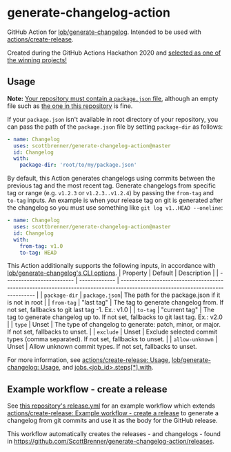 # generate-changelog-action

GitHub Action for [lob/generate-changelog](https://github.com/lob/generate-changelog/). Intended to be used with [actions/create-release](https://github.com/actions/create-release).

Created during the GitHub Actions Hackathon 2020 and [selected as one of the winning projects!](https://docs.google.com/spreadsheets/d/1YL6mjJXGt3-75GejQCubsOvWwtYcGaqbJA7msnsh7Tg/edit#gid=0&range=A100:C100)

## Usage

**Note:** [Your repository must contain a `package.json` file](https://github.com/lob/generate-changelog/issues/38#issuecomment-362726723), although an empty file such as [the one in this repository](https://github.com/ScottBrenner/generate-changelog-action/blob/master/package.json) is fine.

If your `package.json` isn't available in root directory of your repository, you can pass the path of the `package.json` file by setting `package-dir` as follows:

```yaml
- name: Changelog
  uses: scottbrenner/generate-changelog-action@master
  id: Changelog
  with:
    package-dir: 'root/to/my/package.json'
```

By default, this Action generates changelogs using commits between the previous tag and the most recent tag. Generate changelogs from specific tag or range (e.g. `v1.2.3` or `v1.2.3..v1.2.4`) by passing the `from-tag` and `to-tag` inputs. An example is when your release tag on git is generated after the changelog so you must use something like `git log v1..HEAD --oneline`:

```yaml
- name: Changelog
  uses: scottbrenner/generate-changelog-action@master
  id: Changelog
  with:
    from-tag: v1.0
    to-tag: HEAD
```

This Action additionally supports the following inputs, in accordance with [lob/generate-changelog's CLI options](https://github.com/lob/generate-changelog/#cli).
| Property                  | Default       | Description                                                                                                                   |
| ------------------------- | ------------- | ----------------------------------------------------------------------------------------------------------------------------- |
| `package-dir`             | `package.json`| The path for the package.json if it is not in root                                                                            |
| `from-tag`                | "last tag"    | The tag to generate changelog from. If not set, fallbacks to git last tag -1. Ex.: v1.0                                       |
| `to-tag`                  | "current tag" | The tag to generate changelog up to. If not set, fallbacks to git last tag.   Ex.: v2.0                                       |
| `type`                    | Unset         | The type of changelog to generate: patch, minor, or major. If not set, fallbacks to unset.                                    |
| `exclude`                 | Unset         | Exclude selected commit types (comma separated). If not set, fallbacks to unset.                                              |
| `allow-unknown`           | Unset         | Allow unknown commit types. If not set, fallbacks to unset.

For more information, see [actions/create-release: Usage](https://github.com/actions/create-release#usage), [lob/generate-changelog: Usage](https://github.com/lob/generate-changelog#usage), and [jobs.<job_id>.steps[*].with](https://docs.github.com/en/actions/reference/workflow-syntax-for-github-actions#jobsjob_idstepswith).


## Example workflow - create a release
See [this repository's release.yml](https://github.com/ScottBrenner/generate-changelog-action/blob/master/.github/workflows/release.yml) for an example workflow which extends [actions/create-release: Example workflow - create a release](https://github.com/actions/create-release#example-workflow---create-a-release) to generate a changelog from git commits and use it as the body for the GitHub release.

This workflow automatically creates the releases - and changelogs - found in https://github.com/ScottBrenner/generate-changelog-action/releases.
